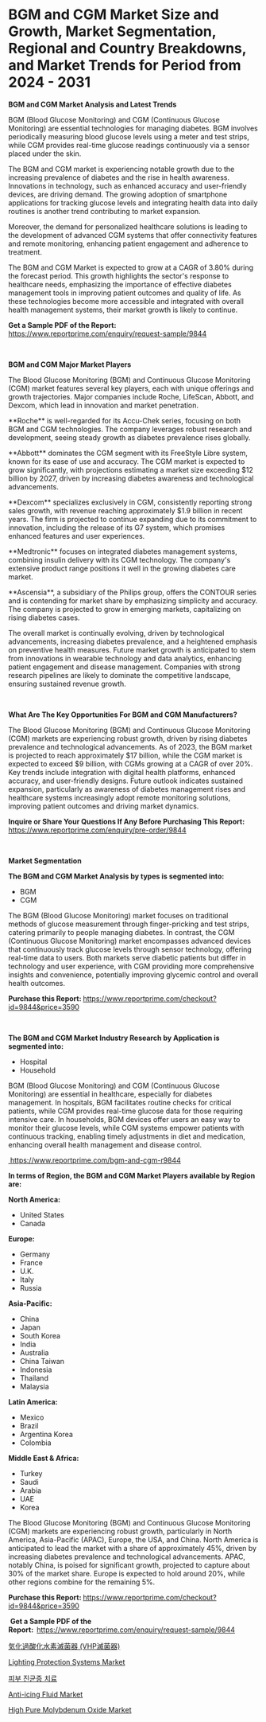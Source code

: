 <p><h1>BGM and CGM Market Size and Growth, Market Segmentation, Regional and Country Breakdowns, and Market Trends for Period from 2024 -  2031</h1></p><p><strong>BGM and CGM Market Analysis and Latest Trends</strong></p>
<p><p>BGM (Blood Glucose Monitoring) and CGM (Continuous Glucose Monitoring) are essential technologies for managing diabetes. BGM involves periodically measuring blood glucose levels using a meter and test strips, while CGM provides real-time glucose readings continuously via a sensor placed under the skin. </p><p>The BGM and CGM market is experiencing notable growth due to the increasing prevalence of diabetes and the rise in health awareness. Innovations in technology, such as enhanced accuracy and user-friendly devices, are driving demand. The growing adoption of smartphone applications for tracking glucose levels and integrating health data into daily routines is another trend contributing to market expansion. </p><p>Moreover, the demand for personalized healthcare solutions is leading to the development of advanced CGM systems that offer connectivity features and remote monitoring, enhancing patient engagement and adherence to treatment. </p><p>The BGM and CGM Market is expected to grow at a CAGR of 3.80% during the forecast period. This growth highlights the sector's response to healthcare needs, emphasizing the importance of effective diabetes management tools in improving patient outcomes and quality of life. As these technologies become more accessible and integrated with overall health management systems, their market growth is likely to continue.</p></p>
<p><strong>Get a Sample PDF of the Report:&nbsp;</strong> <a href="https://www.reportprime.com/enquiry/request-sample/9844">https://www.reportprime.com/enquiry/request-sample/9844</a></p>
<p>&nbsp;</p>
<p><strong>BGM and CGM Major Market Players</strong></p>
<p><p>The Blood Glucose Monitoring (BGM) and Continuous Glucose Monitoring (CGM) market features several key players, each with unique offerings and growth trajectories. Major companies include Roche, LifeScan, Abbott, and Dexcom, which lead in innovation and market penetration.</p><p>**Roche** is well-regarded for its Accu-Chek series, focusing on both BGM and CGM technologies. The company leverages robust research and development, seeing steady growth as diabetes prevalence rises globally. </p><p>**Abbott** dominates the CGM segment with its FreeStyle Libre system, known for its ease of use and accuracy. The CGM market is expected to grow significantly, with projections estimating a market size exceeding $12 billion by 2027, driven by increasing diabetes awareness and technological advancements.</p><p>**Dexcom** specializes exclusively in CGM, consistently reporting strong sales growth, with revenue reaching approximately $1.9 billion in recent years. The firm is projected to continue expanding due to its commitment to innovation, including the release of its G7 system, which promises enhanced features and user experiences.</p><p>**Medtronic** focuses on integrated diabetes management systems, combining insulin delivery with its CGM technology. The company's extensive product range positions it well in the growing diabetes care market.</p><p>**Ascensia**, a subsidiary of the Philips group, offers the CONTOUR series and is contending for market share by emphasizing simplicity and accuracy. The company is projected to grow in emerging markets, capitalizing on rising diabetes cases.</p><p>The overall market is continually evolving, driven by technological advancements, increasing diabetes prevalence, and a heightened emphasis on preventive health measures. Future market growth is anticipated to stem from innovations in wearable technology and data analytics, enhancing patient engagement and disease management. Companies with strong research pipelines are likely to dominate the competitive landscape, ensuring sustained revenue growth.</p></p>
<p>&nbsp;</p>
<p><strong>What Are The Key Opportunities For BGM and CGM Manufacturers?</strong></p>
<p><p>The Blood Glucose Monitoring (BGM) and Continuous Glucose Monitoring (CGM) markets are experiencing robust growth, driven by rising diabetes prevalence and technological advancements. As of 2023, the BGM market is projected to reach approximately $17 billion, while the CGM market is expected to exceed $9 billion, with CGMs growing at a CAGR of over 20%. Key trends include integration with digital health platforms, enhanced accuracy, and user-friendly designs. Future outlook indicates sustained expansion, particularly as awareness of diabetes management rises and healthcare systems increasingly adopt remote monitoring solutions, improving patient outcomes and driving market dynamics.</p></p>
<p><strong>Inquire or Share Your Questions If Any Before Purchasing This Report:</strong> <a href="https://www.reportprime.com/enquiry/pre-order/9844">https://www.reportprime.com/enquiry/pre-order/9844</a></p>
<p>&nbsp;</p>
<p><strong>Market Segmentation</strong></p>
<p><strong>The BGM and CGM Market Analysis by types is segmented into:</strong></p>
<p><ul><li>BGM</li><li>CGM</li></ul></p>
<p><p>The BGM (Blood Glucose Monitoring) market focuses on traditional methods of glucose measurement through finger-pricking and test strips, catering primarily to people managing diabetes. In contrast, the CGM (Continuous Glucose Monitoring) market encompasses advanced devices that continuously track glucose levels through sensor technology, offering real-time data to users. Both markets serve diabetic patients but differ in technology and user experience, with CGM providing more comprehensive insights and convenience, potentially improving glycemic control and overall health outcomes.</p></p>
<p><strong>Purchase this Report:&nbsp;</strong><a href="https://www.reportprime.com/checkout?id=9844&price=3590">https://www.reportprime.com/checkout?id=9844&price=3590</a></p>
<p>&nbsp;</p>
<p><strong>The BGM and CGM Market Industry Research by Application is segmented into:</strong></p>
<p><ul><li>Hospital</li><li>Household</li></ul></p>
<p><p>BGM (Blood Glucose Monitoring) and CGM (Continuous Glucose Monitoring) are essential in healthcare, especially for diabetes management. In hospitals, BGM facilitates routine checks for critical patients, while CGM provides real-time glucose data for those requiring intensive care. In households, BGM devices offer users an easy way to monitor their glucose levels, while CGM systems empower patients with continuous tracking, enabling timely adjustments in diet and medication, enhancing overall health management and disease control.</p></p>
<p><a href="https://www.reportprime.com/bgm-and-cgm-r9844">&nbsp;https://www.reportprime.com/bgm-and-cgm-r9844</a></p>
<p><strong>In terms of Region, the BGM and CGM Market Players available by Region are:</strong></p>
<p>
    <p> <strong> North America: </strong>
        <ul>
            <li>United States</li>
            <li>Canada</li>
        </ul>
        </p> 
    <p> <strong> Europe: </strong>
        <ul>
            <li>Germany</li>
            <li>France</li>
            <li>U.K.</li>
            <li>Italy</li>
            <li>Russia</li>
        </ul>
        </p> 
    <p> <strong> Asia-Pacific: </strong>
        <ul>
            <li>China</li>
            <li>Japan</li>
            <li>South Korea</li>
            <li>India</li>
            <li>Australia</li>
            <li>China Taiwan</li>
            <li>Indonesia</li>
            <li>Thailand</li>
            <li>Malaysia</li>
        </ul>
        </p> 
    <p> <strong> Latin America: </strong>
        <ul>
            <li>Mexico</li>
            <li>Brazil</li>
            <li>Argentina Korea</li>
            <li>Colombia</li>
        </ul>
        </p> 
    <p> <strong> Middle East & Africa: </strong>
        <ul>
            <li>Turkey</li>
            <li>Saudi</li>
            <li>Arabia</li>
            <li>UAE</li>
            <li>Korea</li>
        </ul>
    </p>
    </p>
<p><p>The Blood Glucose Monitoring (BGM) and Continuous Glucose Monitoring (CGM) markets are experiencing robust growth, particularly in North America, Asia-Pacific (APAC), Europe, the USA, and China. North America is anticipated to lead the market with a share of approximately 45%, driven by increasing diabetes prevalence and technological advancements. APAC, notably China, is poised for significant growth, projected to capture about 30% of the market share. Europe is expected to hold around 20%, while other regions combine for the remaining 5%.</p></p>
<p><strong>Purchase this Report: </strong><a href="https://www.reportprime.com/checkout?id=9844&price=3590">https://www.reportprime.com/checkout?id=9844&price=3590</a></p>
<p>&nbsp;<strong>Get a Sample PDF of the Report:&nbsp;&nbsp;</strong><a href="https://www.reportprime.com/enquiry/request-sample/9844">https://www.reportprime.com/enquiry/request-sample/9844</a></p>
<p><strong></strong></p>
<p><p><a href="https://medium.com/@zionmetz1960/vaporized-hydrogen-peroxide-sterilizers-vhp-sterilizers-market-%E3%81%AF-%E3%82%B3%E3%82%B9%E3%83%88%E7%AE%A1%E7%90%86%E3%81%A8%E5%8A%B9%E7%8E%87%E5%90%91%E4%B8%8A%E3%82%92%E5%84%AA%E5%85%88%E3%81%97%E3%81%BE%E3%81%99-9e6ec69d7978">気化過酸化水素滅菌器 (VHP滅菌器)</a></p><p><a href="https://www.linkedin.com/pulse/driving-market-forces-lighting-protection-systems-1cgze?trackingId=SIA4lXvkS0%2BSBf5OyoTvKg%3D%3D">Lighting Protection Systems Market</a></p><p><a href="https://medium.com/@marielesch2023/anti-dermatomycosis-treatment-market-%EC%9D%98-%EA%B8%80%EB%A1%9C%EB%B2%8C-%EC%8B%9C%EC%9E%A5-%EA%B0%9C%EC%9A%94%EB%8A%94-%EC%A0%84-%EC%84%B8%EA%B3%84-%EB%B0%8F-%EC%A3%BC%EC%9A%94-%EC%8B%9C%EC%9E%A5%EC%9D%98-%EC%82%B0%EC%97%85%EC%97%90-%EC%98%81%ED%96%A5%EC%9D%84-%EB%AF%B8%EC%B9%98%EB%8A%94-%EC%A3%BC%EC%9A%94-%ED%8A%B8%EB%A0%8C%EB%93%9C%EC%97%90-%EB%8C%80%ED%95%9C-%EB%8F%85%ED%8A%B9%ED%95%9C-%EA%B4%80%EC%A0%90%EC%9D%84-907f20c5a64e">피부 진균증 치료</a></p><p><a href="https://medium.com/@beaugrant95/the-anti-icing-fluid-market-insights-report-offers-an-in-depth-and-thorough-analysis-of-the-b5125ef8523f">Anti-icing Fluid Market</a></p><p><a href="https://issuu.com/reportprime-2/docs/high-pure-molybdenum-oxide-market-s_4c7768d059903a">High Pure Molybdenum Oxide Market</a></p></p>